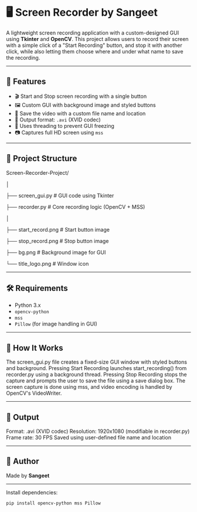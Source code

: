 # 🖥️ Screen Recorder by Sangeet

A lightweight screen recording application with a custom-designed GUI using **Tkinter** and **OpenCV**. This project allows users to record their screen with a simple click of a "Start Recording" button, and stop it with another click, while also letting them choose where and under what name to save the recording.

---

## 🚀 Features

- 🎬 Start and Stop screen recording with a single button
- 🖼️ Custom GUI with background image and styled buttons
- 💾 Save the video with a custom file name and location
- 📼 Output format: `.avi` (XVID codec)
- 🧵 Uses threading to prevent GUI freezing
- 📷 Captures full HD screen using `mss`

---

## 📁 Project Structure
Screen-Recorder-Project/

│

├── screen_gui.py # GUI code using Tkinter

├── recorder.py # Core recording logic (OpenCV + MSS)

│

├── start_record.png # Start button image

├── stop_record.png # Stop button image

├── bg.png # Background image for GUI

└── title_logo.png # Window icon

---

## 🛠️ Requirements

- Python 3.x
- `opencv-python`
- `mss`
- `Pillow` (for image handling in GUI)

---
## 🔧 How It Works  

The screen_gui.py file creates a fixed-size GUI window with styled buttons and background.
Pressing Start Recording launches start_recording() from recorder.py using a background thread.
Pressing Stop Recording stops the capture and prompts the user to save the file using a save dialog box.
The screen capture is done using mss, and video encoding is handled by OpenCV's VideoWriter.

---

## 📸 Output  

Format: .avi (XVID codec)
Resolution: 1920x1080 (modifiable in recorder.py)
Frame rate: 30 FPS
Saved using user-defined file name and location

---

## 👤 Author<br>
Made by **Sangeet**

---

Install dependencies:
```bash 
pip install opencv-python mss Pillow
